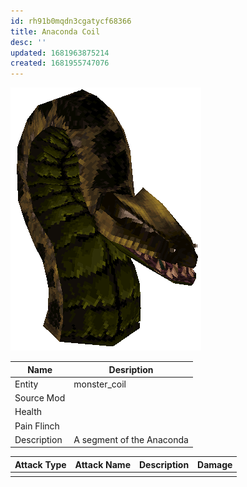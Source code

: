 ```yaml
---
id: rh91b0mqdn3cgatycf68366
title: Anaconda Coil
desc: ''
updated: 1681963875214
created: 1681955747076
---
```

![Monster Picture](assets/img/anac.png)

|Name  |Desription|
|------|-------------|
|Entity|monster_coil|
|Source Mod||
|Health||
|Pain Flinch||
|Description|A segment of the Anaconda|

|Attack Type|Attack Name|Description|Damage|
|-----------|-----------|-----------|------|
||||